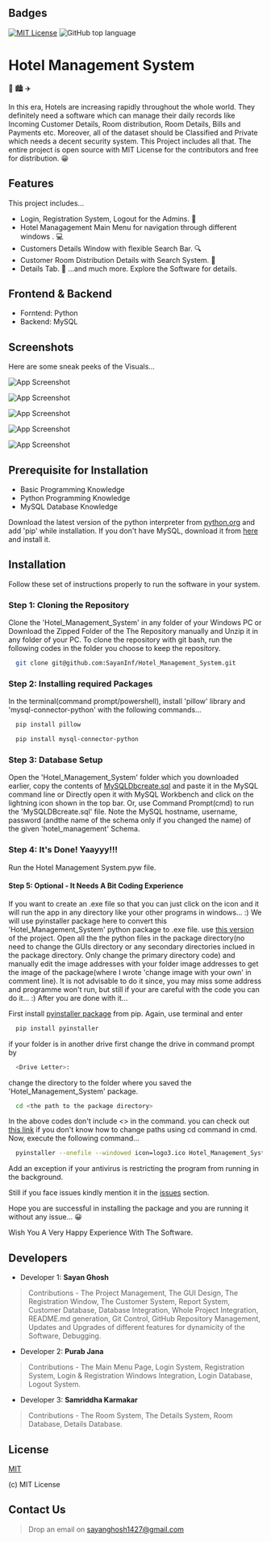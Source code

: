 
## Badges

[![MIT License](https://img.shields.io/badge/License-MIT-green.svg)](https://choosealicense.com/licenses/mit/)
![GitHub top language](https://img.shields.io/github/languages/top/SayanInf/Hotel_Management_System)

# Hotel Management System

:hotel: :cityscape: :airplane:

In this era, Hotels are increasing rapidly throughout the whole world. They definitely
need a software which can manage their daily records like Incoming Customer Details, Room distribution, Room Details, 
Bills and Payments etc. Moreover, all of the dataset should be Classified and Private which needs a decent security system.
This Project includes all that. The entire project is open source with MIT License for the contributors and free for distribution. :grinning:









## Features
This project includes...

- Login, Registration System, Logout for the Admins. :closed_lock_with_key:
- Hotel Managagement Main Menu for navigation through different windows . :computer:
- Customers Details Window with flexible Search Bar. :mag:
- Customer Room Distribution Details with Search System. :office:
- Details Tab. :bookmark_tabs:
...and much more. Explore the Software for details.




## Frontend & Backend

- Forntend:  Python
- Backend:  MySQL

## Screenshots

Here are some sneak peeks of the Visuals...

![App Screenshot](https://github.com/SayanInf/Hotel_Management_System/blob/main/Screenshots/Login%20System.png?raw=true)

![App Screenshot](https://github.com/SayanInf/Hotel_Management_System/blob/main/Screenshots/Registration%20Window.png?raw=true)

![App Screenshot](https://github.com/SayanInf/Hotel_Management_System/blob/main/Screenshots/Main%20Menu.png?raw=true)

![App Screenshot](https://github.com/SayanInf/Hotel_Management_System/blob/main/Screenshots/Forgot%20Password.png?raw=true)

![App Screenshot](https://github.com/SayanInf/Hotel_Management_System/blob/main/Screenshots/Customer%20Window.png?raw=true)
## Prerequisite for Installation

- Basic Programming Knowledge
- Python Programming Knowledge
- MySQL Database Knowledge

Download the latest version of the python interpreter from [python.org](https://www.python.org/downloads/) and add 'pip' while installation. If you don't have MySQL, download it from [here](https://dev.mysql.com/downloads/installer/) and install it.


## Installation

Follow these set of instructions properly to run the software in your system.

### Step 1: Cloning the Repository
Clone the 'Hotel_Management_System' in any folder of your Windows PC or Download the Zipped Folder of the The Repository manually and Unzip it in any folder of your PC. 
To clone the repository with git bash, run the following codes in the folder you choose to keep the repository.
```bash
  git clone git@github.com:SayanInf/Hotel_Management_System.git
```

### Step 2: Installing required Packages
In the terminal(command prompt/powershell), install 'pillow' library and 'mysql-connector-python' with the following commands...

```bash
  pip install pillow
```
```bash
  pip install mysql-connector-python
```

### Step 3: Database Setup
Open the 'Hotel_Management_System' folder which you downloaded earlier, copy the contents of [MySQLDbcreate.sql](https://github.com/SayanInf/Hotel_Management_System/blob/main/MySQLDBcreate.sql) and paste it in the MySQL command line or Directly open it with MySQL Workbench and click on the lightning icon shown in the top bar. Or, use Command Prompt(cmd) to run the 'MySQLDBcreate.sql' file. Note the MySQL hostname, username, password (andthe name of the schema only if you changed the name) of the given 'hotel_management' Schema.

### Step 4: It's Done! Yaayyy!!!
Run the Hotel Management System.pyw file.

#### Step 5: Optional - It Needs A Bit Coding Experience
If you want to create an .exe file so that you can just click on the icon and it will run the app in any directory like your other programs in windows... :)
We will use pyinstaller package here to convert this 'Hotel_Management_System' python package to .exe file.
use [this version](https://github.com/SayanInf/Hotel_Management_System/tree/optional) of the project. Open all the the python files in the package directory(no need to change the GUIs directory or any secondary directories inclued in the package directory. Only change the primary directory code) and manually edit the image addresses with your folder image addresses to get the image of the package(where I wrote 'change image with your own' in comment line). It is not advisable to do it since, you may miss some address and programme won't run, but still if your are careful with the code you can do it... :) After you are done with it...

First install [pyinstaller package](https://pyinstaller.org/en/stable/operating-mode.html#:~:text=PyInstaller%20reads%20a%20Python%20script,including%20the%20active%20Python%20interpreter!) from pip. 
Again, use terminal and enter
```bash
  pip install pyinstaller
```
if your folder is in another drive first change the drive in command prompt by
```bash
  <Drive Letter>:
```
change the directory to the folder where you saved the 'Hotel_Management_System' package. 
```bash
  cd <the path to the package directory>
```
In the above codes don't include <> in the command.
you can check out [this link](https://www.wikihow.com/Change-Directories-in-Command-Prompt) if you don't know how to change paths using cd command in cmd.
Now, execute the following command...
```bash
  pyinstaller --onefile --windowed icon=logo3.ico Hotel_Management_System.pyw
```
Add an exception if your antivirus is restricting the program from running in the background.

Still if you face issues kindly mention it in the [issues](https://github.com/SayanInf/Hotel_Management_System/issues) section. 

Hope you are successful in installing the package and you are running it without any issue... :grinning:

Wish You A Very Happy Experience With The Software. 

## Developers

- Developer 1: **Sayan Ghosh** 
>Contributions - The Project Management, The GUI Design, The Registration Window, The Customer System, Report System, Customer Database, Database Integration, Whole Project Integration, README.md generation, Git Control, GitHub Repository Management, Updates and Upgrades of different features for dynamicity of the Software, Debugging.
- Developer 2: **Purab Jana**
>Contributions - The Main Menu Page, Login System, Registration System, Login & Registration Windows Integration, Login Database, Logout System.
- Developer 3: **Samriddha Karmakar**
>Contributions - The Room System, The Details System, Room Database, Details Database.




## License

[MIT](https://choosealicense.com/licenses/mit/)

(c) MIT License


## Contact Us

>Drop an email on sayanghosh1427@gmail.com
